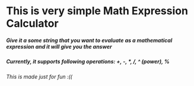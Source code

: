 # This is very simple Math Expression Calculator 
##### Give it a some string that you want to evaluate as a mathematical expression and it will give you the answer
##### Currently, it supports following operations: +, -, *, /, ^ (power), %
###### This is made just for fun :((
